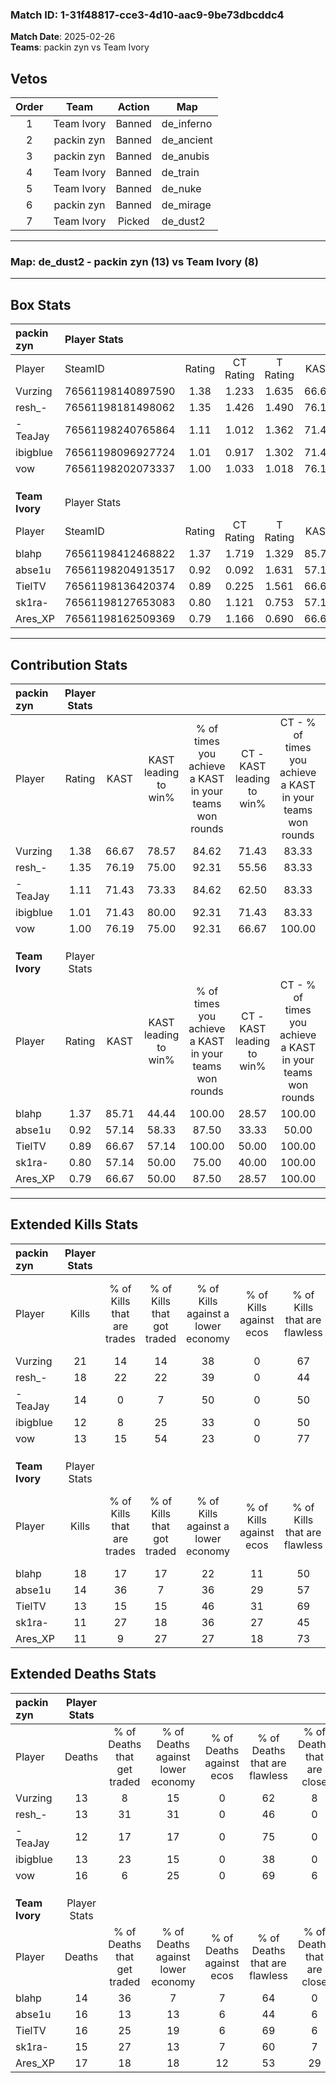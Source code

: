 ### Match ID: 1-31f48817-cce3-4d10-aac9-9be73dbcddc4  
**Match Date**: 2025-02-26  
**Teams**: packin zyn vs Team Ivory  

## Vetos  

| Order | Team | Action | Map |
| :---: | :--: | :----: | --- |
| 1 | Team Ivory | Banned | de_inferno |
| 2 | packin zyn | Banned | de_ancient |
| 3 | packin zyn | Banned | de_anubis |
| 4 | Team Ivory | Banned | de_train |
| 5 | Team Ivory | Banned | de_nuke |
| 6 | packin zyn | Banned | de_mirage |
| 7 | Team Ivory | Picked | de_dust2 |

---  

### **Map**: de_dust2 - packin zyn (13) vs Team Ivory (8)  
---  

## Box Stats  

| **packin zyn** | Player Stats      |        |           |          |       |      |       |         |        |      |     |
| :- | :- | :-: | :-: | :-: | :-: | :-: | :-: | :-: | :-: | :-: | :-: |
| Player         | SteamID           | Rating | CT Rating | T Rating | KAST  | ADR  | Kills | Assists | Deaths | K/D  | HS% |
| Vurzing        | 76561198140897590 |  1.38  |   1.233   |  1.635   | 66.67 | 91.4 |  21   |    1    |   13   | 1.62 | 33  |
| resh_-         | 76561198181498062 |  1.35  |   1.426   |  1.490   | 76.19 | 92.3 |  18   |    6    |   13   | 1.38 | 61  |
| -TeaJay        | 76561198240765864 |  1.11  |   1.012   |  1.362   | 71.43 | 77.0 |  14   |    2    |   12   | 1.17 | 71  |
| ibigblue       | 76561198096927724 |  1.01  |   0.917   |  1.302   | 71.43 | 72.0 |  12   |    6    |   13   | 0.92 | 41  |
| vow            | 76561198202073337 |  1.00  |   1.033   |  1.018   | 76.19 | 71.6 |  13   |    5    |   16   | 0.81 | 38  |
|                |                   |        |           |          |       |      |       |         |        |      |     |
|                |                   |        |           |          |       |      |       |         |        |      |     |
|                |                   |        |           |          |       |      |       |         |        |      |     |
| **Team Ivory** | Player Stats      |        |           |          |       |      |       |         |        |      |     |
| Player         | SteamID           | Rating | CT Rating | T Rating | KAST  | ADR  | Kills | Assists | Deaths | K/D  | HS% |
| blahp          | 76561198412468822 |  1.37  |   1.719   |  1.329   | 85.71 | 86.7 |  18   |    4    |   14   | 1.29 | 55  |
| abse1u         | 76561198204913517 |  0.92  |   0.092   |  1.631   | 57.14 | 82.1 |  14   |    2    |   16   | 0.88 | 78  |
| TielTV         | 76561198136420374 |  0.89  |   0.225   |  1.561   | 66.67 | 63.8 |  13   |    1    |   16   | 0.81 | 61  |
| sk1ra-         | 76561198127653083 |  0.80  |   1.121   |  0.753   | 57.14 | 69.8 |  11   |    6    |   15   | 0.73 | 63  |
| Ares_XP        | 76561198162509369 |  0.79  |   1.166   |  0.690   | 66.67 | 64.9 |  11   |    3    |   17   | 0.65 | 36  |
---  

## Contribution Stats  

| **packin zyn** | Player Stats |       |                      |                                                        |                           |                                                             |                          |                                                            |
| :- | :-: | :-: | :-: | :-: | :-: | :-: | :-: | :-: |
| Player         |    Rating    | KAST  | KAST leading to win% | % of times you achieve a KAST in your teams won rounds | CT - KAST leading to win% | CT - % of times you achieve a KAST in your teams won rounds | T - KAST leading to win% | T - % of times you achieve a KAST in your teams won rounds |
| Vurzing        |     1.38     | 66.67 |        78.57         |                         84.62                          |           71.43           |                            83.33                            |          85.71           |                           85.71                            |
| resh_-         |     1.35     | 76.19 |        75.00         |                         92.31                          |           55.56           |                            83.33                            |          100.00          |                           100.00                           |
| -TeaJay        |     1.11     | 71.43 |        73.33         |                         84.62                          |           62.50           |                            83.33                            |          85.71           |                           85.71                            |
| ibigblue       |     1.01     | 71.43 |        80.00         |                         92.31                          |           71.43           |                            83.33                            |          87.50           |                           100.00                           |
| vow            |     1.00     | 76.19 |        75.00         |                         92.31                          |           66.67           |                           100.00                            |          85.71           |                           85.71                            |
|                |              |       |                      |                                                        |                           |                                                             |                          |                                                            |
|                |              |       |                      |                                                        |                           |                                                             |                          |                                                            |
|                |              |       |                      |                                                        |                           |                                                             |                          |                                                            |
| **Team Ivory** | Player Stats |       |                      |                                                        |                           |                                                             |                          |                                                            |
| Player         |    Rating    | KAST  | KAST leading to win% | % of times you achieve a KAST in your teams won rounds | CT - KAST leading to win% | CT - % of times you achieve a KAST in your teams won rounds | T - KAST leading to win% | T - % of times you achieve a KAST in your teams won rounds |
| blahp          |     1.37     | 85.71 |        44.44         |                         100.00                         |           28.57           |                           100.00                            |          54.55           |                           100.00                           |
| abse1u         |     0.92     | 57.14 |        58.33         |                         87.50                          |           33.33           |                            50.00                            |          66.67           |                           100.00                           |
| TielTV         |     0.89     | 66.67 |        57.14         |                         100.00                         |           50.00           |                           100.00                            |          60.00           |                           100.00                           |
| sk1ra-         |     0.80     | 57.14 |        50.00         |                         75.00                          |           40.00           |                           100.00                            |          57.14           |                           66.67                            |
| Ares_XP        |     0.79     | 66.67 |        50.00         |                         87.50                          |           28.57           |                           100.00                            |          71.43           |                           83.33                            |
---  

## Extended Kills Stats  

| **packin zyn** | Player Stats |                            |                            |                                    |                         |                              |                                 |                                       |                    |           |
| :- | :-: | :-: | :-: | :-: | :-: | :-: | :-: | :-: | :-: | :-: |
| Player         |    Kills     | % of Kills that are trades | % of Kills that got traded | % of Kills against a lower economy | % of Kills against ecos | % of Kills that are flawless | % of Kills that are close duels | % of Kills that are assisted by flash | Pistol Round Kills | AWP Kills |
| Vurzing        |      21      |             14             |             14             |                 38                 |            0            |              67              |               14                |                   0                   |         0          |     0     |
| resh_-         |      18      |             22             |             22             |                 39                 |            0            |              44              |                0                |                   0                   |         0          |     0     |
| -TeaJay        |      14      |             0              |             7              |                 50                 |            0            |              50              |               14                |                   0                   |         0          |     0     |
| ibigblue       |      12      |             8              |             25             |                 33                 |            0            |              50              |               25                |                   0                   |         0          |     0     |
| vow            |      13      |             15             |             54             |                 23                 |            0            |              77              |                0                |                   0                   |         2          |     4     |
|                |              |                            |                            |                                    |                         |                              |                                 |                                       |                    |           |
|                |              |                            |                            |                                    |                         |                              |                                 |                                       |                    |           |
|                |              |                            |                            |                                    |                         |                              |                                 |                                       |                    |           |
| **Team Ivory** | Player Stats |                            |                            |                                    |                         |                              |                                 |                                       |                    |           |
| Player         |    Kills     | % of Kills that are trades | % of Kills that got traded | % of Kills against a lower economy | % of Kills against ecos | % of Kills that are flawless | % of Kills that are close duels | % of Kills that are assisted by flash | Pistol Round Kills | AWP Kills |
| blahp          |      18      |             17             |             17             |                 22                 |           11            |              50              |                6                |                   0                   |         1          |     0     |
| abse1u         |      14      |             36             |             7              |                 36                 |           29            |              57              |                0                |                   0                   |         1          |     0     |
| TielTV         |      13      |             15             |             15             |                 46                 |           31            |              69              |                0                |                   0                   |         1          |     4     |
| sk1ra-         |      11      |             27             |             18             |                 36                 |           27            |              45              |                9                |                   0                   |         3          |     0     |
| Ares_XP        |      11      |             9              |             27             |                 27                 |           18            |              73              |                0                |                   0                   |         4          |     2     |
## Extended Deaths Stats  

| **packin zyn** | Player Stats |                             |                                   |                          |                               |                            |                           |               |
| :- | :-: | :-: | :-: | :-: | :-: | :-: | :-: | :-: |
| Player         |    Deaths    | % of Deaths that get traded | % of Deaths against lower economy | % of Deaths against ecos | % of Deaths that are flawless | % of Deaths that are close | % of Deaths while blinded | Deaths to AWP |
| Vurzing        |      13      |              8              |                15                 |            0             |              62               |             8              |             0             |       1       |
| resh_-         |      13      |             31              |                31                 |            0             |              46               |             0              |             0             |       1       |
| -TeaJay        |      12      |             17              |                17                 |            0             |              75               |             0              |             0             |       2       |
| ibigblue       |      13      |             23              |                15                 |            0             |              38               |             0              |             0             |       1       |
| vow            |      16      |              6              |                25                 |            0             |              69               |             6              |             0             |       1       |
|                |              |                             |                                   |                          |                               |                            |                           |               |
|                |              |                             |                                   |                          |                               |                            |                           |               |
|                |              |                             |                                   |                          |                               |                            |                           |               |
| **Team Ivory** | Player Stats |                             |                                   |                          |                               |                            |                           |               |
| Player         |    Deaths    | % of Deaths that get traded | % of Deaths against lower economy | % of Deaths against ecos | % of Deaths that are flawless | % of Deaths that are close | % of Deaths while blinded | Deaths to AWP |
| blahp          |      14      |             36              |                 7                 |            7             |              64               |             0              |             0             |       0       |
| abse1u         |      16      |             13              |                13                 |            6             |              44               |             6              |             0             |       1       |
| TielTV         |      16      |             25              |                19                 |            6             |              69               |             6              |             0             |       0       |
| sk1ra-         |      15      |             27              |                13                 |            7             |              60               |             7              |             0             |       1       |
| Ares_XP        |      17      |             18              |                18                 |            12            |              53               |             29             |             0             |       2       |
